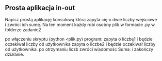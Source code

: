 ## Prosta aplikacja in-out
Napisz prostą aplikację konsolową która zapyta cię o dwie liczby wejściowe i zwróci ich sumę.
Na ten moment każdy robi osobny plik w formacie <imie-nazwisko>.py w folderze zadanie2

po włączeniu skryptu (python <plik.py) program:
zapyta o liczbę1 i będzie oczekiwał liczby od użytkownika
zapyta o liczbe2 i będzie oczekiwał liczby od użytkownika.
po otrzymaniu liczb zwróci wiadomośc Suma: <suma liczb> i zakończy działanie.
